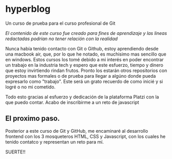 # hyperblog
Un curso de prueba para el curso profesional de Git

*El contenido de este curso fue creado para fines de aprendizaje y las lineas redactadas podrían no tener relación con la realidad*

Nunca había tenido contacto con Git o Github, estoy aprendiendo desde una macbook air, que, por lo que he notado, es muchisimo mas sencillo que en windows. Estos cursos los tomé debido a mi interés en poder encontrar un trabajo en la industria tech y espero que este esfuerzo, tiempo y dinero que estoy invirtiendo rindan frutos. Pronto los estarán otros repositorios con proyectos mas formales o de prueba para llegar a algúno donde pueda expresarlo como "trabajo". Este será un grato recuerdo de como inicié y si logré o no mi cometido.

Todo esto gracias al esfuerzo y dedicación de la plataforma Platzi con la que puedo contar.
Acabo de inscribirme a un reto de javascript
## El proximo paso.

Posterior a este curso de Git y GitHub, me encaminaré al desarrollo frontend con los 3 mosqueteros HTML, CSS y Javascript, con los cuales he tenido contatco y representan un reto para mí.

SUERTE!!


